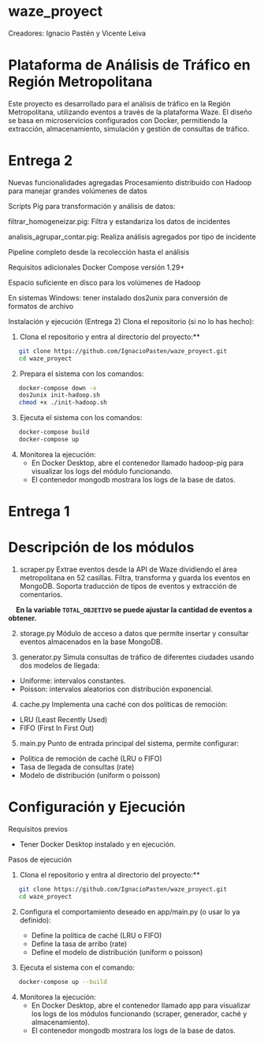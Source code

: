 # waze_proyect

Creadores: Ignacio Pastén y Vicente Leiva

# Plataforma de Análisis de Tráfico en Región Metropolitana

Este proyecto es desarrollado para el análisis de tráfico en la Región Metropolitana, utilizando eventos a través de la plataforma Waze. El diseño se basa en microservicios configurados con Docker, permitiendo la extracción, almacenamiento, simulación y gestión de consultas de tráfico.


# Entrega 2

Nuevas funcionalidades agregadas
Procesamiento distribuido con Hadoop para manejar grandes volúmenes de datos

Scripts Pig para transformación y análisis de datos:

filtrar_homogeneizar.pig: Filtra y estandariza los datos de incidentes

analisis_agrupar_contar.pig: Realiza análisis agregados por tipo de incidente

Pipeline completo desde la recolección hasta el análisis

Requisitos adicionales
Docker Compose versión 1.29+

Espacio suficiente en disco para los volúmenes de Hadoop

En sistemas Windows: tener instalado dos2unix para conversión de formatos de archivo

Instalación y ejecución (Entrega 2)
Clona el repositorio (si no lo has hecho):

1. Clona el repositorio y entra al directorio del proyecto:**
```bash
   git clone https://github.com/IgnacioPasten/waze_proyect.git
   cd waze_proyect
```

2. Prepara el sistema con los comandos:
```bash
   docker-compose down -v
   dos2unix init-hadoop.sh
   chmod +x ./init-hadoop.sh
```

3. Ejecuta el sistema con los comandos:
```bash
   docker-compose build
   docker-compose up
```

4. Monitorea la ejecución:
   - En Docker Desktop, abre el contenedor llamado hadoop-pig para visualizar los logs del módulo funcionando.
   - El contenedor mongodb mostrara los logs de la base de datos.

# Entrega 1

# Descripción de los módulos

1. scraper.py
Extrae eventos desde la API de Waze dividiendo el área metropolitana en 52 casillas. Filtra, transforma y guarda los eventos en MongoDB. Soporta traducción de tipos de eventos y extracción de comentarios.

&nbsp;&nbsp;&nbsp;&nbsp;**En la variable `TOTAL_OBJETIVO` se puede ajustar la cantidad de eventos a obtener.**




2. storage.py
Módulo de acceso a datos que permite insertar y consultar eventos almacenados en la base MongoDB.

3. generator.py
Simula consultas de tráfico de diferentes ciudades usando dos modelos de llegada:
- Uniforme: intervalos constantes.
- Poisson: intervalos aleatorios con distribución exponencial.

4. cache.py
Implementa una caché con dos políticas de remoción:
- LRU (Least Recently Used)
- FIFO (First In First Out)

5. main.py
Punto de entrada principal del sistema, permite configurar:
- Política de remoción de caché (LRU o FIFO)
- Tasa de llegada de consultas (rate)
- Modelo de distribución (uniform o poisson)

# Configuración y Ejecución

Requisitos previos
- Tener Docker Desktop instalado y en ejecución.

Pasos de ejecución

1. Clona el repositorio y entra al directorio del proyecto:**
```bash
   git clone https://github.com/IgnacioPasten/waze_proyect.git
   cd waze_proyect
```
2. Configura el comportamiento deseado en app/main.py (o usar lo ya definido):
   - Define la política de caché (LRU o FIFO)
   - Define la tasa de arribo (rate)
   - Define el modelo de distribución (uniform o poisson)

3. Ejecuta el sistema con el comando:
```bash
   docker-compose up --build
```

4. Monitorea la ejecución:
   - En Docker Desktop, abre el contenedor llamado app para visualizar los logs de los módulos funcionando (scraper, generador, caché y almacenamiento).
   - El contenedor mongodb mostrara los logs de la base de datos.

